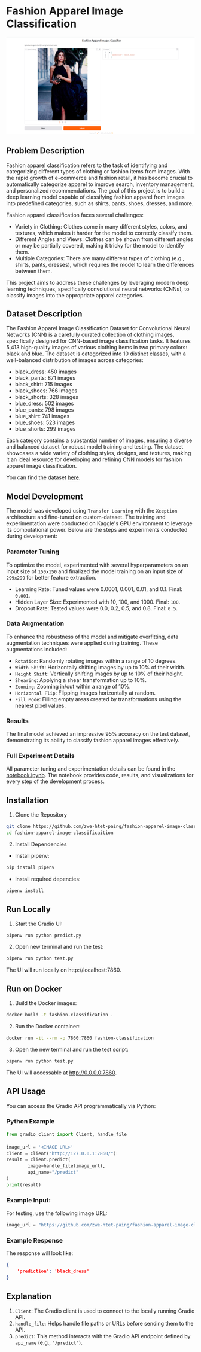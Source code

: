 # Fashion Apparel Image Classification

![Demo](assets/demo.png)


## Problem Description

Fashion apparel classification refers to the task of identifying and categorizing different types of clothing or fashion items from images. With the rapid growth of e-commerce and fashion retail, it has become crucial to automatically categorize apparel to improve search, inventory management, and personalized recommendations. The goal of this project is to build a deep learning model capable of classifying fashion apparel from images into predefined categories, such as shirts, pants, shoes, dresses, and more.

Fashion apparel classification faces several challenges:

* Variety in Clothing: Clothes come in many different styles, colors, and textures, which makes it harder for the model to correctly classify them.
* Different Angles and Views: Clothes can be shown from different angles or may be partially covered, making it tricky for the model to identify them.
* Multiple Categories: There are many different types of clothing (e.g., shirts, pants, dresses), which requires the model to learn the differences between them.

This project aims to address these challenges by leveraging modern deep learning techniques, specifically convolutional neural networks (CNNs), to classify images into the appropriate apparel categories.

## Dataset Description

The Fashion Apparel Image Classification Dataset for Convolutional Neural Networks (CNN) is a carefully curated collection of clothing images, specifically designed for CNN-based image classification tasks. It features 5,413 high-quality images of various clothing items in two primary colors: black and blue. The dataset is categorized into 10 distinct classes, with a well-balanced distribution of images across categories:

* black_dress: 450 images
* black_pants: 871 images
* black_shirt: 715 images
* black_shoes: 766 images
* black_shorts: 328 images
* blue_dress: 502 images
* blue_pants: 798 images
* blue_shirt: 741 images
* blue_shoes: 523 images
* blue_shorts: 299 images

Each category contains a substantial number of images, ensuring a diverse and balanced dataset for robust model training and testing. The dataset showcases a wide variety of clothing styles, designs, and textures, making it an ideal resource for developing and refining CNN models for fashion apparel image classification.

You can find the dataset [here](https://www.kaggle.com/datasets/shreyanshverma27/new-data-fashion).

## Model Development

The model was developed using `Transfer Learning` with the `Xception` architecture and fine-tuned on custom-dataset. The training and experimentation were conducted on Kaggle's GPU environment to leverage its computational power. Below are the steps and experiments conducted during development:

### Parameter Tuning
To optimize the model, experimented with several hyperparameters on an input size of `150x150` and finalized the model training on an input size of `299x299` for better feature extraction.

* Learning Rate: Tuned values were 0.0001, 0.001, 0.01, and 0.1. Final: `0.001`.
* Hidden Layer Size: Experimented with 10, 100, and 1000. Final: `100`.
* Dropout Rate: Tested values were 0.0, 0.2, 0.5, and 0.8. Final: `0.5`.

### Data Augmentation
To enhance the robustness of the model and mitigate overfitting, data augmentation techniques were applied during training. These augmentations included:

* `Rotation`: Randomly rotating images within a range of 10 degrees.
* `Width Shift`: Horizontally shifting images by up to 10% of their width.
* `Height Shift`: Vertically shifting images by up to 10% of their height.
* `Shearing`: Applying a shear transformation up to 10%.
* `Zooming`: Zooming in/out within a range of 10%.
* `Horizontal Flip`: Flipping images horizontally at random.
* `Fill Mode`: Filling empty areas created by transformations using the nearest pixel values.

### Results
The final model achieved an impressive 95% accuracy on the test dataset, demonstrating its ability to classify fashion apparel images effectively.

### Full Experiment Details
All parameter tuning and experimentation details can be found in the [notebook.ipynb](./notebook.ipynb). The notebook provides code, results, and visualizations for every step of the development process.

## Installation

1. Clone the Repository
```bash
git clone https://github.com/zwe-htet-paing/fashion-apparel-image-classificaition.git
cd fashion-apparel-image-classificaition
```

2. Install Dependencies

* Install pipenv:
```bash
pip install pipenv
```

* Install required depencies:
```bash
pipenv install
```

## Run Locally

1. Start the Gradio UI:
```bash
pipenv run python predict.py
```

2. Open new terminal and run the test:
```bash
pipenv run python test.py
```

The UI will run locally on http://localhost:7860.

## Run on Docker

1. Build the Docker images:
```bash
docker build -t fashion-classification .
```

2. Run the Docker container:
```bash
docker run -it --rm -p 7860:7860 fashion-classification
```

3. Open the new terminal and run the test script:
```bash
pipenv run python test.py
```

The UI will accessable at http://0.0.0.0:7860.


## API Usage

You can access the Gradio API programmatically via Python:

### Python Example
```python
from gradio_client import Client, handle_file

image_url = '<IMAGE URL>'
client = Client("http://127.0.0.1:7860/")
result = client.predict(
		image=handle_file(image_url),
		api_name="/predict"
)
print(result)
```


### Example Input:

For testing, use the following image URL:

```python
image_url = "https://github.com/zwe-htet-paing/fashion-apparel-image-classificaition/blob/edd8d5b118da03a21d0b54f47174d88248fc1512/images/test_image.jpg?raw=true"
```

### Example Response

The response will look like:
```json
{
    'prediction': 'black_dress'
}
```

## Explanation
1. `Client`: The Gradio client is used to connect to the locally running Gradio API.
2. `handle_file`: Helps handle file paths or URLs before sending them to the API.
3. `predict`: This method interacts with the Gradio API endpoint defined by `api_name` (e.g., `"/predict"`).
